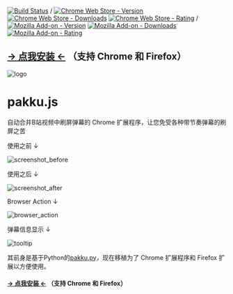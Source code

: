 [![Build Status](https://travis-ci.org/xmcp/pakku.js.svg?branch=master)](https://travis-ci.org/xmcp/pakku.js)
/
[![Chrome Web Store - Version](https://img.shields.io/chrome-web-store/v/jklfcpboamajpiikgkbjcnnnnooefbhh.svg)](https://chrome.google.com/webstore/detail/pakku/jklfcpboamajpiikgkbjcnnnnooefbhh)
[![Chrome Web Store - Downloads](https://img.shields.io/chrome-web-store/d/jklfcpboamajpiikgkbjcnnnnooefbhh.svg)](https://chrome.google.com/webstore/detail/pakku/jklfcpboamajpiikgkbjcnnnnooefbhh)
[![Chrome Web Store - Rating](https://img.shields.io/chrome-web-store/rating/jklfcpboamajpiikgkbjcnnnnooefbhh.svg)](https://chrome.google.com/webstore/detail/pakku/jklfcpboamajpiikgkbjcnnnnooefbhh)
/
[![Mozilla Add-on - Version](https://img.shields.io/amo/v/pakkujs.svg)](https://addons.mozilla.org/zh-CN/firefox/addon/pakkujs?src=external-shield)
[![Mozilla Add-on - Downloads](https://img.shields.io/amo/d/pakkujs.svg)](https://addons.mozilla.org/zh-CN/firefox/addon/pakkujs?src=external-shield)
[![Mozilla Add-on - Rating](https://img.shields.io/amo/rating/pakkujs.svg)](https://addons.mozilla.org/zh-CN/firefox/addon/pakkujs?src=external-shield)

## [→ 点我安装 ←](http://s.xmcp.ml/pakkujs/?src=readme_1) （支持 Chrome 和 Firefox）

![logo](https://cloud.githubusercontent.com/assets/6646473/17503651/20b41376-5e24-11e6-8829-6b8a0ccd47a9.png)
# pakku.js
自动合并B站视频中刷屏弹幕的 Chrome 扩展程序，让您免受各种带节奏弹幕的刷屏之苦

使用之前 ↓

![screenshot_before](https://user-images.githubusercontent.com/6646473/27000977-c4d32444-4df0-11e7-8049-2a611f174471.png)

使用之后 ↓

![screenshot_after](https://user-images.githubusercontent.com/6646473/27000990-3ff7deee-4df1-11e7-90ba-32647c1defea.png)

Browser Action ↓

![browser_action](https://user-images.githubusercontent.com/6646473/27863234-b1e279b4-61bb-11e7-985e-f4c7e2eb8ef5.png)

弹幕信息显示 ↓

![tooltip](https://user-images.githubusercontent.com/6646473/27863237-b4798dc0-61bb-11e7-912e-5f534adc32ec.png)

其前身是基于Python的[pakku.py](https://github.com/xmcp/pakku.py)，现在移植为了 Chrome 扩展程序和 Firefox 扩展以方便使用。

#### [→ 点我安装 ←](http://s.xmcp.ml/pakkujs/?src=readme_2) （支持 Chrome 和 Firefox）
